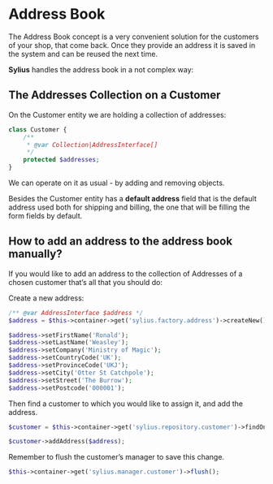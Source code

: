 # Address Book

The Address Book concept is a very convenient solution for the customers of your shop, that come back. Once they provide an address it is saved in the system and can be reused the next time.

**Sylius** handles the address book in a not complex way:

## The Addresses Collection on a Customer

On the Customer entity we are holding a collection of addresses:

```php
class Customer {
    /**
     * @var Collection|AddressInterface[]
     */
    protected $addresses;
}
```

We can operate on it as usual - by adding and removing objects.

Besides the Customer entity has a **default address** field that is the default address used both for shipping and billing, the one that will be filling the form fields by default.

## How to add an address to the address book manually?

If you would like to add an address to the collection of Addresses of a chosen customer that’s all that you should do:

Create a new address:

```php
/** @var AddressInterface $address */
$address = $this->container->get('sylius.factory.address')->createNew();

$address->setFirstName('Ronald');
$address->setLastName('Weasley');
$address->setCompany('Ministry of Magic');
$address->setCountryCode('UK');
$address->setProvinceCode('UKJ');
$address->setCity('Otter St Catchpole');
$address->setStreet('The Burrow');
$address->setPostcode('000001');
```

Then find a customer to which you would like to assign it, and add the address.

```php
$customer = $this->container->get('sylius.repository.customer')->findOneBy(['email' => 'ron.weasley@magic.com']);

$customer->addAddress($address);
```

Remember to flush the customer’s manager to save this change.

```php
$this->container->get('sylius.manager.customer')->flush();
```
